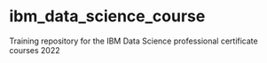 # ibm_data_science_course
Training repository for the IBM Data Science professional certificate courses 2022
